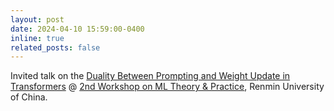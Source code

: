 ```yaml
---
layout: post
date: 2024-04-10 15:59:00-0400
inline: true
related_posts: false
---
```


Invited talk on the <a href="assets/pdf/Duality_prompt2weight.pdf">Duality Between Prompting and Weight Update in Transformers</a> @ [2nd Workshop on ML Theory & Practice](https://mp.weixin.qq.com/s/KHy-o_UrAbYNSP1yhCo34w), Renmin University of China. 

